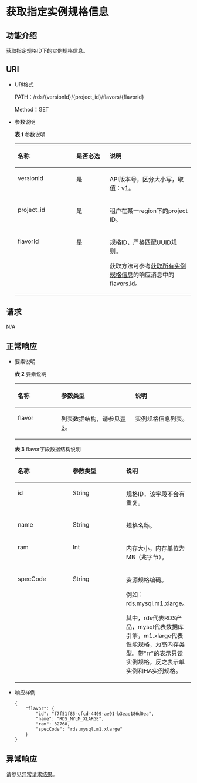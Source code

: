 # 获取指定实例规格信息<a name="zh-cn_topic_0032347784"></a>

## 功能介绍<a name="section36902586"></a>

获取指定规格ID下的实例规格信息。

## URI<a name="section63687823"></a>

-   URI格式

    PATH：/rds/\{versionId\}/\{project\_id\}/flavors/\{flavorId\}

    Method：GET

-   参数说明

    **表 1**  参数说明

    <a name="table6918001"></a>
    <table><thead align="left"><tr id="row17531178"><th class="cellrowborder" valign="top" width="33.33%" id="mcps1.2.4.1.1"><p id="p10739296"><a name="p10739296"></a><a name="p10739296"></a>名称</p>
    </th>
    <th class="cellrowborder" valign="top" width="18.86%" id="mcps1.2.4.1.2"><p id="p64576684"><a name="p64576684"></a><a name="p64576684"></a>是否必选</p>
    </th>
    <th class="cellrowborder" valign="top" width="47.81%" id="mcps1.2.4.1.3"><p id="p63328883"><a name="p63328883"></a><a name="p63328883"></a>说明</p>
    </th>
    </tr>
    </thead>
    <tbody><tr id="row32363733145829"><td class="cellrowborder" valign="top" width="33.33%" headers="mcps1.2.4.1.1 "><p id="p33838371145833"><a name="p33838371145833"></a><a name="p33838371145833"></a>versionId</p>
    </td>
    <td class="cellrowborder" valign="top" width="18.86%" headers="mcps1.2.4.1.2 "><p id="p56553530145833"><a name="p56553530145833"></a><a name="p56553530145833"></a>是</p>
    </td>
    <td class="cellrowborder" valign="top" width="47.81%" headers="mcps1.2.4.1.3 "><p id="p17433209145833"><a name="p17433209145833"></a><a name="p17433209145833"></a>API版本号，区分大小写，取值：v1。</p>
    </td>
    </tr>
    <tr id="row29365919"><td class="cellrowborder" valign="top" width="33.33%" headers="mcps1.2.4.1.1 "><p id="p29829272"><a name="p29829272"></a><a name="p29829272"></a>project_id</p>
    </td>
    <td class="cellrowborder" valign="top" width="18.86%" headers="mcps1.2.4.1.2 "><p id="p251973"><a name="p251973"></a><a name="p251973"></a>是</p>
    </td>
    <td class="cellrowborder" valign="top" width="47.81%" headers="mcps1.2.4.1.3 "><p id="p20409871"><a name="p20409871"></a><a name="p20409871"></a>租户在某一region下的project ID。</p>
    </td>
    </tr>
    <tr id="row49471114"><td class="cellrowborder" valign="top" width="33.33%" headers="mcps1.2.4.1.1 "><p id="p47737289"><a name="p47737289"></a><a name="p47737289"></a>flavorId</p>
    </td>
    <td class="cellrowborder" valign="top" width="18.86%" headers="mcps1.2.4.1.2 "><p id="p41515225"><a name="p41515225"></a><a name="p41515225"></a>是</p>
    </td>
    <td class="cellrowborder" valign="top" width="47.81%" headers="mcps1.2.4.1.3 "><p id="p7290082"><a name="p7290082"></a><a name="p7290082"></a>规格ID，严格匹配UUID规则。</p>
    <p id="p51126387153724"><a name="p51126387153724"></a><a name="p51126387153724"></a>获取方法可参考<a href="获取所有实例规格信息.md">获取所有实例规格信息</a>的响应消息中的flavors.id。</p>
    </td>
    </tr>
    </tbody>
    </table>


## 请求<a name="section36319496"></a>

N/A

## 正常响应<a name="section58440016"></a>

-   要素说明

    **表 2**  要素说明

    <a name="table30427456"></a>
    <table><thead align="left"><tr id="row47542385"><th class="cellrowborder" valign="top" width="24.69%" id="mcps1.2.4.1.1"><p id="p25727981"><a name="p25727981"></a><a name="p25727981"></a>名称</p>
    </th>
    <th class="cellrowborder" valign="top" width="41.980000000000004%" id="mcps1.2.4.1.2"><p id="p3591713"><a name="p3591713"></a><a name="p3591713"></a>参数类型</p>
    </th>
    <th class="cellrowborder" valign="top" width="33.33%" id="mcps1.2.4.1.3"><p id="p22493366"><a name="p22493366"></a><a name="p22493366"></a>说明</p>
    </th>
    </tr>
    </thead>
    <tbody><tr id="row10023380"><td class="cellrowborder" valign="top" width="24.69%" headers="mcps1.2.4.1.1 "><p id="p6587426"><a name="p6587426"></a><a name="p6587426"></a>flavor</p>
    </td>
    <td class="cellrowborder" valign="top" width="41.980000000000004%" headers="mcps1.2.4.1.2 "><p id="p63819464"><a name="p63819464"></a><a name="p63819464"></a>列表数据结构，请参见<a href="#table64140254">表3</a>。</p>
    </td>
    <td class="cellrowborder" valign="top" width="33.33%" headers="mcps1.2.4.1.3 "><p id="p17946858"><a name="p17946858"></a><a name="p17946858"></a>实例规格信息列表。</p>
    </td>
    </tr>
    </tbody>
    </table>

    **表 3**  flavor字段数据结构说明

    <a name="table64140254"></a>
    <table><thead align="left"><tr id="row21591473"><th class="cellrowborder" valign="top" width="33.33333333333333%" id="mcps1.2.4.1.1"><p id="p4078883"><a name="p4078883"></a><a name="p4078883"></a>名称</p>
    </th>
    <th class="cellrowborder" valign="top" width="33.33333333333333%" id="mcps1.2.4.1.2"><p id="p61954093"><a name="p61954093"></a><a name="p61954093"></a>参数类型</p>
    </th>
    <th class="cellrowborder" valign="top" width="33.33333333333333%" id="mcps1.2.4.1.3"><p id="p52225656"><a name="p52225656"></a><a name="p52225656"></a>说明</p>
    </th>
    </tr>
    </thead>
    <tbody><tr id="row2419756"><td class="cellrowborder" valign="top" width="33.33333333333333%" headers="mcps1.2.4.1.1 "><p id="p61782511"><a name="p61782511"></a><a name="p61782511"></a>id</p>
    </td>
    <td class="cellrowborder" valign="top" width="33.33333333333333%" headers="mcps1.2.4.1.2 "><p id="p38327532"><a name="p38327532"></a><a name="p38327532"></a>String</p>
    </td>
    <td class="cellrowborder" valign="top" width="33.33333333333333%" headers="mcps1.2.4.1.3 "><p id="p17522377"><a name="p17522377"></a><a name="p17522377"></a>规格ID，该字段不会有重复。</p>
    </td>
    </tr>
    <tr id="row23483667"><td class="cellrowborder" valign="top" width="33.33333333333333%" headers="mcps1.2.4.1.1 "><p id="p23128868"><a name="p23128868"></a><a name="p23128868"></a>name</p>
    </td>
    <td class="cellrowborder" valign="top" width="33.33333333333333%" headers="mcps1.2.4.1.2 "><p id="p61498985"><a name="p61498985"></a><a name="p61498985"></a>String</p>
    </td>
    <td class="cellrowborder" valign="top" width="33.33333333333333%" headers="mcps1.2.4.1.3 "><p id="p15361866"><a name="p15361866"></a><a name="p15361866"></a>规格名称。</p>
    </td>
    </tr>
    <tr id="row4039073"><td class="cellrowborder" valign="top" width="33.33333333333333%" headers="mcps1.2.4.1.1 "><p id="p58729529"><a name="p58729529"></a><a name="p58729529"></a>ram</p>
    </td>
    <td class="cellrowborder" valign="top" width="33.33333333333333%" headers="mcps1.2.4.1.2 "><p id="p59471393"><a name="p59471393"></a><a name="p59471393"></a>Int</p>
    </td>
    <td class="cellrowborder" valign="top" width="33.33333333333333%" headers="mcps1.2.4.1.3 "><p id="p52453505"><a name="p52453505"></a><a name="p52453505"></a>内存大小，内存单位为MB（兆字节）。</p>
    </td>
    </tr>
    <tr id="row51398059195617"><td class="cellrowborder" valign="top" width="33.33333333333333%" headers="mcps1.2.4.1.1 "><p id="p6098035195618"><a name="p6098035195618"></a><a name="p6098035195618"></a>specCode</p>
    </td>
    <td class="cellrowborder" valign="top" width="33.33333333333333%" headers="mcps1.2.4.1.2 "><p id="p24178835195618"><a name="p24178835195618"></a><a name="p24178835195618"></a>String</p>
    </td>
    <td class="cellrowborder" valign="top" width="33.33333333333333%" headers="mcps1.2.4.1.3 "><p id="p12328599195618"><a name="p12328599195618"></a><a name="p12328599195618"></a>资源规格编码。</p>
    <p id="p39382216112854"><a name="p39382216112854"></a><a name="p39382216112854"></a>例如：rds.mysql.m1.xlarge。</p>
    <p id="p43848530195618"><a name="p43848530195618"></a><a name="p43848530195618"></a>其中，rds代表RDS产品，mysql代表数据库引擎，m1.xlarge代表性能规格，为高内存类型。带"rr"的表示只读实例规格，反之表示单实例和HA实例规格。</p>
    </td>
    </tr>
    </tbody>
    </table>


-   响应样例

    ```
    {
        "flavor": {
            "id": "f7f51f85-cfcd-4409-ae91-b3eae186d0ea",
            "name": "RDS_MYLM_XLARGE",
            "ram": 32768,
            "specCode": "rds.mysql.m1.xlarge"
        }
    }
    ```


## 异常响应<a name="section56198103"></a>

请参见[异常请求结果](null.md)。

